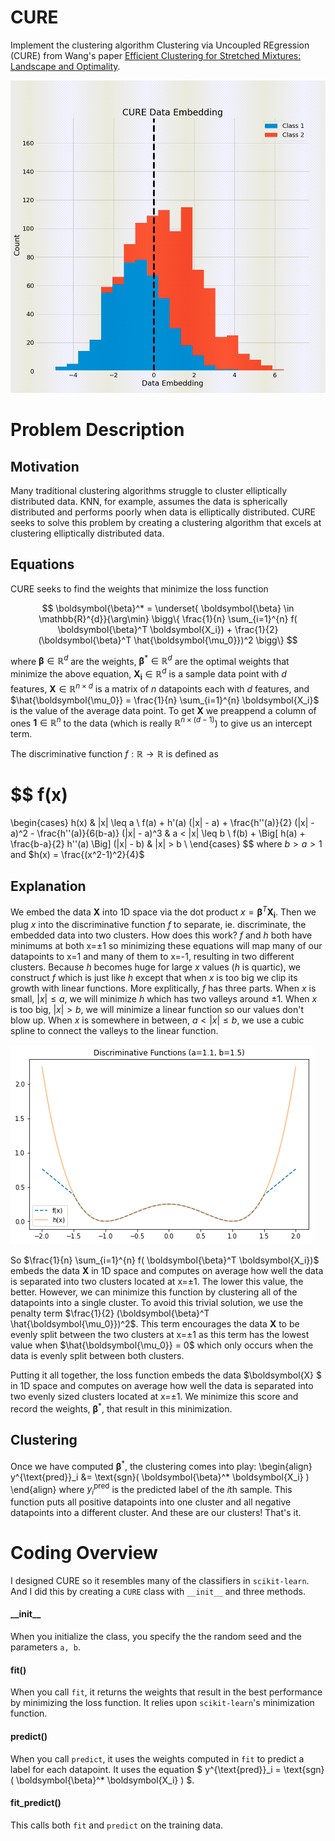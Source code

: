 # CURE
Implement the clustering algorithm Clustering via Uncoupled  REgression (CURE) from Wang's paper [Efficient Clustering for Stretched Mixtures: Landscape and Optimality](https://arxiv.org/abs/2003.09960).

<p align="center">
    <img src="/reports/figures/experiment1/cure_animation.gif" alt="GIF of CURE" width="550" height="500" />
</p>



# Problem Description

## Motivation
Many traditional clustering algorithms struggle to cluster elliptically distributed data. KNN, for example, assumes the data is spherically distributed and performs poorly when data is elliptically distributed. CURE seeks to solve this problem by creating a clustering algorithm that excels at clustering elliptically distributed data.

## Equations

CURE seeks to find the weights that minimize the loss function

$$
\boldsymbol{\beta}^* = 
    \underset{ \boldsymbol{\beta} \in \mathbb{R}^{d}}{\arg\min}
    \bigg\{ 
    \frac{1}{n} \sum_{i=1}^{n}
    f( \boldsymbol{\beta}^T \boldsymbol{X_i})
    +
    \frac{1}{2} (\boldsymbol{\beta}^T \hat{\boldsymbol{\mu_0}})^2
    \bigg\}
$$

where $\boldsymbol{\beta} \in \mathbb{R}^d$ are the weights, $\boldsymbol{\beta}^{*} \in \mathbb{R}^d$ are the optimal weights that minimize the above equation, $\boldsymbol{X_i} \in \mathbb{R}^d$ is a sample data point with $d$ features, $\boldsymbol{X} \in \mathbb{R}^{n \times d}$ is a matrix of $n$ datapoints each with $d$ features, and $\hat{\boldsymbol{\mu_0}} = \frac{1}{n} \sum_{i=1}^{n} \boldsymbol{X_i}$ is the value of the average data point. To get $\boldsymbol{X}$ we preappend a column of ones $\boldsymbol{1} \in \mathbb{R}^n$ to the data (which is really $\mathbb{R}^{n \times (d - 1)}$) to give us an intercept term. 

The discriminative function $f : \mathbb{R} \rightarrow \mathbb{R}$ is defined as


$$
f(x)
=
\begin{cases}
        h(x)
        & 
        |x| \leq a 
        \\
        f(a) + h'(a) (|x| - a) 
        + \frac{h''(a)}{2} (|x| - a)^2 
        - \frac{h''(a)}{6(b-a)} (|x| - a)^3
        & 
        a < |x| \leq b 
        \\
        f(b) 
        + \Big[ h(a) + \frac{b-a}{2} h''(a) \Big] (|x| - b)
        & 
        |x| > b
        \\
    \end{cases}
$$
where $b > a > 1$ and $h(x) = \frac{(x^2-1)^2}{4}$

## Explanation

We embed the data $\boldsymbol{X}$ into 1D space via the dot product $x = \boldsymbol{\beta}^T \boldsymbol{X_i}$. Then we plug $x$ into the discriminative function $f$ to separate, ie. discriminate, the embedded data into two clusters. How does this work? $f$ and $h$ both have minimums at both x=±1 so minimizing these equations will map many of our datapoints to x=1 and many of them to x=-1, resulting in two different clusters. Because $h$ becomes huge for large $x$ values ($h$ is quartic), we construct $f$ which is just like $h$ except that when $x$ is too big we clip its growth with linear functions. More explitically, $f$ has three parts. When $x$ is small, $|x| \leq a$, we will minimize $h$ which has two valleys around ±1. When $x$ is too big, $|x| > b$, we will minimize a linear function so our values don't blow up. When $x$ is somewhere in between, $a < |x| \leq b$, we use a cubic spline to connect the valleys to the linear function.

![Discriminate functions](/reports/figures/discriminant.png)

So $\frac{1}{n} \sum_{i=1}^{n} f( \boldsymbol{\beta}^T \boldsymbol{X_i})$ embeds the data $\boldsymbol{X}$ in 1D space and computes on average how well the data is separated into two clusters located at x=±1. The lower this value, the better. However, we can minimize this function by clustering all of the datapoints into a single cluster. To avoid this trivial solution, we use the penalty term $\frac{1}{2} (\boldsymbol{\beta}^T \hat{\boldsymbol{\mu_0}})^2$. This term encourages the data $\boldsymbol{X}$ to be evenly split between the two clusters at x=±1 as this term has the lowest value when $\hat{\boldsymbol{\mu_0}} = 0$ which only occurs when the data is evenly split between both clusters. 

Putting it all together, the loss function embeds the data $\boldsymbol{X} $ in 1D space and computes on average how well the data is separated into two evenly sized clusters located at x=±1. We minimize this score and record the weights, $\boldsymbol{\beta}^*$, that result in this minimization.

## Clustering
Once we have computed $\boldsymbol{\beta}^*$, the clustering comes into play:
\begin{align}
    y^{\text{pred}}_i
    &= 
    \text{sgn}( \boldsymbol{\beta}^* \boldsymbol{X_i} ) 
\end{align}
where $y^{\text{pred}}_i$ is the predicted label of the $i$th sample. This function puts all positive datapoints into one cluster and all negative datapoints into a different cluster. And these are our clusters! That's it.

# Coding Overview

I designed CURE so it resembles many of the classifiers in `scikit-learn`. And I did this by creating a `CURE` class with `__init__` and three methods.

#### \_\_init__
When you initialize the class, you specify the the random seed and the parameters `a, b`.

#### fit()
When you call `fit`, it returns the weights that result in the best performance by minimizing the loss function. It relies upon `scikit-learn`'s minimization function.

#### predict()
When you call `predict`, it uses the weights computed in `fit` to predict a label for each datapoint. It uses the equation
$ y^{\text{pred}}_i = \text{sgn}( \boldsymbol{\beta}^* \boldsymbol{X_i} ) $.

#### fit_predict()
This calls both `fit` and `predict` on the training data.
